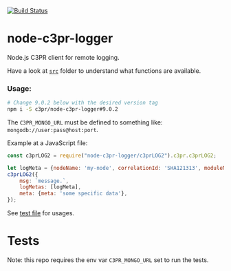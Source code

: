 [![Build Status](https://travis-ci.org/c3pr/node-c3pr-logger.svg?branch=master)](https://travis-ci.org/c3pr/node-c3pr-logger)

# node-c3pr-logger

Node.js C3PR client for remote logging.

Have a look at [`src`](src) folder to understand what functions are available.

### Usage:

```bash
# Change 9.0.2 below with the desired version tag
npm i -S c3pr/node-c3pr-logger#9.0.2
```

The `C3PR_MONGO_URL` must be defined to something like: `mongodb://user:pass@host:port`.

Example at a JavaScript file:

```javascript
const c3prLOG2 = require("node-c3pr-logger/c3prLOG2").c3pr.c3prLOG2;

let logMeta = {nodeName: 'my-node', correlationId: 'SHA121313', moduleName: 'my-script'};
c3prLOG2({
    msg: `message.`,
    logMetas: [logMeta],
    meta: {meta: 'some specific data'},
});
```

See [test file](src/c3prLOG.test.js) for usages.

# Tests

Note: this repo requires the env var `C3PR_MONGO_URL` set to run the tests.